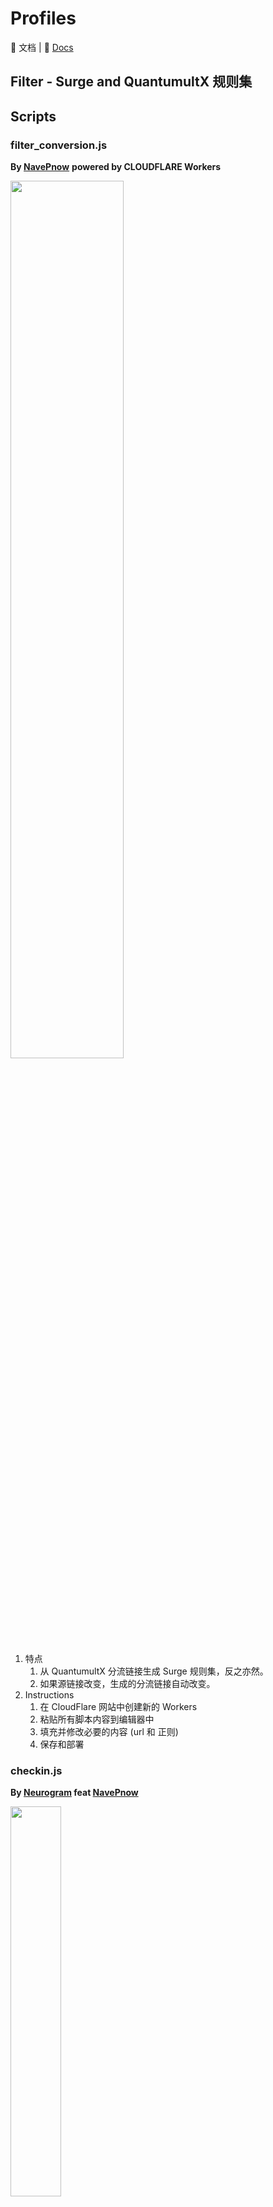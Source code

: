 # Profiles
📖 文档 | 📖 [Docs](https://github.com/NavePnow/Profiles/blob/master/README_EN.md)

## Filter - Surge and QuantumultX 规则集

## Scripts

### filter_conversion.js
**By [NavePnow](https://github.com/NavePnow)**
**powered by CLOUDFLARE Workers**

<img src="https://cdn.jsdelivr.net/gh/NavePnow/blog_photo@private/process.jpeg" height="60%" width="60%">

1. 特点
    1. 从 QuantumultX 分流链接生成 Surge 规则集，反之亦然。
    2. 如果源链接改变，生成的分流链接自动改变。
2. Instructions
    1. 在 CloudFlare 网站中创建新的 Workers
    2. 粘贴所有脚本内容到编辑器中
    3. 填充并修改必要的内容 (url 和 正则)
    4. 保存和部署
   
### checkin.js
**By [Neurogram](https://github.com/Neurogram-R) feat [NavePnow](https://github.com/NavePnow)**

<img src="https://cdn.jsdelivr.net/gh/NavePnow/blog_photo@private/IMAGE 2019-11-12 19:57:53.jpg" height="40%" width="40%">

1. 特点
   1. 展示已用流量，剩余流量和到期时间
   2. 利用 Cron 定时运行脚本
2. 步骤
   1. `https://www.notion.so/Check-in-0797ec9f9f3f445aae241d7762cf9d8b`
   2. 如果内容出错，检查返回数据的内容以及格式并修改正则表达式

### checkin_1point.js
**By [NavePnow](https://github.com/NavePnow) feat [wangfei021325](https://t.me/wangfei021325)**

<img src="https://cdn.jsdelivr.net/gh/NavePnow/blog_photo@private/IMAGE 2019-11-12 19:58:49.jpg" height="40%" width="40%">
一亩三分地论坛自动签到脚本

[教程](https://nave.work/%E4%B8%80%E4%BA%A9%E4%B8%89%E5%88%86%E5%9C%B0%E8%87%AA%E5%8A%A8%E7%AD%BE%E5%88%B0%E8%84%9A%E6%9C%AC.html)

### 10010+.js/10010+_qx.js
**By [NavePnow](https://github.com/NavePnow)**
根据作者[coo11](https://t.me/coo11) 的 Jsbox 脚本进行修改

<img src="https://cdn.jsdelivr.net/gh/NavePnow/blog_photo@private/IMG_0666.PNG" height="40%" width="40%">

1. 特点
   1. 显示剩余流量，话费余额和流量剩余
   2. 利用 Cron 定时运行脚本
2. 步骤
   1. 在支付宝小程序“中国联通”设置你的联通手机号 (提供 api)
   2. 在 Surge/QuantumultX Scripts目录下创建 10010+.js 并复制 [链接](https://raw.githubusercontent.com/NavePnow/Profiles/master/Scripts/10010%2B.js) 所有内容到脚本中 [QuantumultX](https://raw.githubusercontent.com/NavePnow/Profiles/master/Scripts/10010%2B_qx.js) 同理
   3. 在指定地方添加联通手机号
   4. 在编辑模式下打开 Surge, 并在配置文件最后(Scripts内容下)添加`cron "00 12 * * *" debug=1,script-path=10010+.js` 
      QuantumultX([[task_local] 标签下): `00 12 * * * 10010+.js`
   5. 保存
    
3. 注意⚠️
    1. 如果你想把文件放在云端，确保该文件是私密的，因为支付宝api返回的数据包含了你的真实姓名。
    2. 如果有问题，欢迎 [反馈](https://t.me/Leped_Bot) 

### weather.js/weather_qx.js
**By [NavePnow](https://github.com/NavePnow)**
**powered by Dark Sky**

<img src="https://cdn.jsdelivr.net/gh/NavePnow/blog_photo@private/IMG_0886.jpg" height="40%" width="40%">

1. 特点
   1. 显示天气图标，当天温度，降雨概率以及实时天气信息总结
   2. 利用 Cron 定时运行脚本(8am-8pm 每隔3小时运行一次)
2. 步骤
   1. 在 [Dark Sky 网站](https://darksky.net/dev)注册账号，获得免费的 api
   2. 下载并运行 [捷径](https://www.icloud.com/shortcuts/11d347ed592f4b67847403a9052666f4)
   3. 在捷径中添加第一步生成的 Secret Key
   4. 在编辑模式下打开 Surge, 并在配置文件最后(Scripts内容下)添加`cron "0 0 8-20/3 * * *" debug=1,script-path=weather_dark.js` 
       QuantumultX([[task_local] 标签下): `0 8-20/3 * * * weather_dark.js`
   5. 保存
    
3. 注意⚠️
    1. 如果你想把文件放在云端，确保该文件是私密的，因为Dark Sky api 免费的调用次数不是无限的，具体请参考 API Usage
    2. 如果想自定义功能，请参考 [Dark Sky API](https://darksky.net/dev/docs#overview)
    3. 该脚本的目的是每天早上进行今天一天的天气提醒，因为 Dark Sky Api 有 US 极端天气警告，所以后续脚本会做相应的修改以适应本人的需求
    4. 如果有问题，欢迎 [反馈](https://t.me/Leped_Bot) 

### weibo
**By [NavePnow](https://github.com/NavePnow)**
**inspired by [Nobyda](https://t.me/nubida)**

<img src="https://cdn.jsdelivr.net/gh/NavePnow/blog_photo@private/IMG_1189.JPG" height="40%" width="40%">
微博超话自动签到脚本

[教程](https://nave.work/微博超话自动签到脚本.html)

### google_script/singtel.js
**By [NavePnow](https://github.com/NavePnow)**
**powered by Google Script**

<img src="https://cdn.jsdelivr.net/gh/NavePnow/blog_photo@private/IMG_1888.jpg" height="40%" width="40%">

1. 特点
   1. 显示剩余话费，流量，短信和电话相关信息
   2. 云端运行脚本(Google Script),无需消耗本地资源
2. 步骤
   1. 从 [BotFather](https://telegram.me/BotFather) 创建一个bot，记下 `token`，代替脚本中的关键词 `BOT_TOKEN`
   2. 从 [get_id_bot](https://telegram.me/get_id_bot) 得到用户 `id`，代替脚本中的关键词 `CHAT_ID`
   3. 安装抓包软件，例如 [HTTP Catcher](https://apps.apple.com/us/app/http-catcher/id1445874902)
   4. 安装 [hi!App](https://apps.apple.com/us/app/singtel-prepaid-hi-app/id1034712778) 软件，并利用自己的手机号进行登录
   5. 打开抓包软件进行抓包，刷新 `hi!App` (重新打开)
   6. 在网络请求中找到 `https://hiapp.aws.singtel.com/api/v2/usage/dashboard`
   7. 记下请求头中的 `Authorization` 和 `Cookie`，代替脚本中的关键词
   8. 拷贝脚本内容到 `Google Script` 的编辑器中
   9. 设置一个合适的时间去触发脚本
3.  注意⚠️
    1. 如果有问题，欢迎 [反馈](https://t.me/Leped_Bot) 

### google_script/calendar.js
**By [NavePnow](https://github.com/NavePnow)**
**powered by Google Script and Google Developers Console**

<img src="https://cdn.jsdelivr.net/gh/NavePnow/blog_photo@private/IMG_1925.jpg" height="40%" width="40%">

1. 特点
   1. 根据 `Google Calendar Api` 可同时设置多个日历进行每日提醒
   2. 云端运行脚本(Google Script),无需消耗本地资源
2. 步骤
   1. 从 [BotFather](https://telegram.me/BotFather) 创建一个bot，记下 `token`，代替脚本中的关键词
   2. 从 [get_id_bot](https://telegram.me/get_id_bot) 得到用户 `id`，代替脚本中的关键词
   3. 在 [Google Developers Console](https://console.developers.google.com) 中登录并激活你的 Google 账户
   4. 在 [Google Developers Console](https://console.developers.google.com) 激活 Google Calendar API
   5. 打开 [Google Developers Console](https://console.developers.google.com), 在凭证标签下创建新的 `Public API access key`， 代替脚本中的关键词 `API_KEY`
   6. 在 `[Google Calendar] -> [Setting and Sharing] -> [Calendar Setting]` 下找到你的 `Calendar ID` ,添加到脚本 `calendar_id` 中
   7. 拷贝脚本内容到 `Google Script` 的编辑器中
   8. 设置一个合适的时间去触发脚本
3.  注意⚠️
    1. 如果有问题，欢迎 [反馈](https://t.me/Leped_Bot) 

# Tip Jar

| PayPal                                                                                                                                                                       | 微信赞赏 WeChat Pay                                                                                                    |
| ---------------------------------------------------------------------------------------------------------------------------------------------------------------------------- | ------------------------------------------------------------------- |
| [![paypal](https://www.paypalobjects.com/en_US/i/btn/btn_donateCC_LG.gif)](https://www.paypal.com/cgi-bin/webscr?cmd=_donations&business=DSZJCN4ZUEW74&currency_code=USD&source=url) | <img src="https://cdn.jsdelivr.net/gh/NavePnow/blog_photo@private/1234.JPG" width="200">
